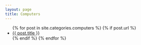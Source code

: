 ```yaml
---
layout: page
title: Computers 
---
```


<ul>
  {% for post in site.categories.computers %}
    {% if post.url %}
        <li><a href="{{ post.url }}">{{ post.title }}</a></li>
    {% endif %}
  {% endfor %}
</ul>

